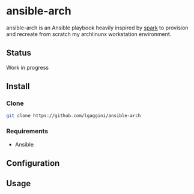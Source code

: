 # ansible-arch

ansible-arch is an Ansible playbook heavily inspired by [spark](https://github.com/pigmonkey/spark) to provision and recreate from scratch my archlinunx workstation environment.

## Status
Work in progress

## Install
### Clone
```bash
git clone https://github.com/lgaggini/ansible-arch
```

### Requirements

* Ansible

## Configuration

## Usage
